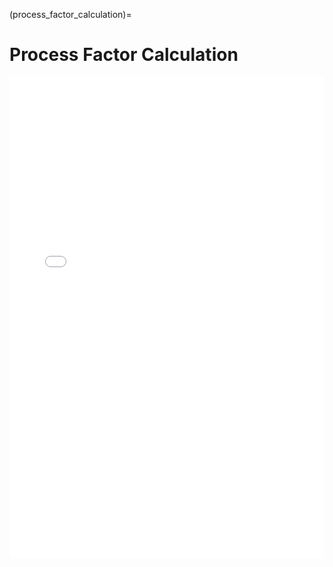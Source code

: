 (process_factor_calculation)=
# Process Factor Calculation 

<iframe  class="no-x-scroll" style="width: 100%;height: 55em;" src="../../_static/interactivity/html/pi_process.html" frameBorder="0" onload="this.style.height = this.contentWindow.document.documentElement.scrollHeight + 'px';"></iframe>